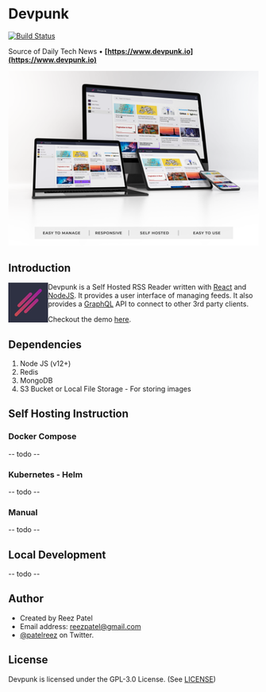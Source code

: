 # Devpunk

[![Build Status](https://ci.rlab.app/api/badges/reezpatel/dev_punk/status.svg)](https://ci.rlab.app/reezpatel/dev_punk)

Source of Daily Tech News &bull; **[https://www.devpunk.io](https://www.devpunk.io)**

![Devpunk Screen](https://raw.githubusercontent.com/reezpatel/dev_punk/master/assets/screen.png)

## Introduction

<img align="left" width="80" height="80" src="https://raw.githubusercontent.com/reezpatel/dev_punk/master/server/assets/logo.png"> Devpunk is a Self Hosted RSS Reader written with [React](https://reactjs.org/) and [NodeJS](https://nodejs.org). It provides a user interface of managing feeds. It also provides a [GraphQL](https://graphql.org/) API to connect to other 3rd party clients.

Checkout the demo [here](https://devpunk.io).

## Dependencies

1. Node JS (v12+)
2. Redis
3. MongoDB
4. S3 Bucket or Local File Storage - For storing images

## Self Hosting Instruction

### Docker Compose

-- todo --

### Kubernetes - Helm

-- todo --

### Manual

-- todo --

## Local Development

-- todo --

## Author

- Created by Reez Patel
- Email address: [reezpatel@gmail.com](mailto://reezpatel@gmail.com)
- [@patelreez](https://twitter.com/patelreez) on Twitter.

## License

Devpunk is licensed under the GPL-3.0 License. (See [LICENSE](https://github.com/reezpatel/dev_punk/blob/master/LICENSE))
